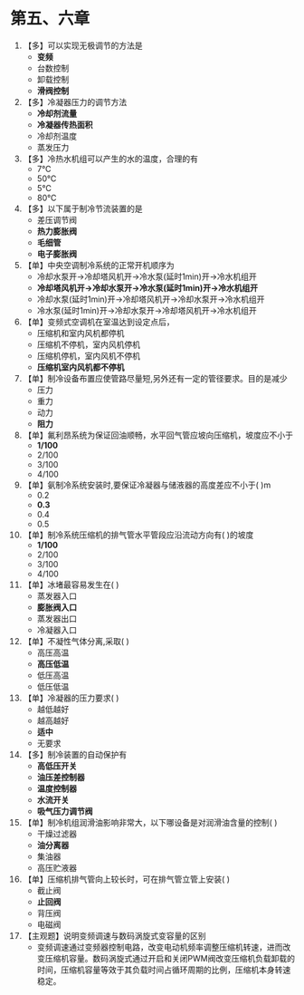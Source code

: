 # 第五、六章

1. 【多】可以实现无极调节的方法是
   * **变频**
   * 台数控制
   * 卸载控制
   * **滑阀控制**
2. 【多】冷凝器压力的调节方法
   * **冷却剂流量**
   * **冷凝器传热面积**
   * 冷却剂温度
   * 蒸发压力
3. 【多】冷热水机组可以产生的水的温度，合理的有
   * 7℃
   * 50℃
   * 5℃
   * 80℃
4. 【多】以下属于制冷节流装置的是
   * 差压调节阀
   * **热力膨胀阀**
   * **毛细管**
   * **电子膨胀阀**
5. 【单】中央空调制冷系统的正常开机顺序为
   * 冷却水泵开→冷却塔风机开→冷水泵(延时1min)开→冷水机组开
   * **冷却塔风机开→冷却水泵开→冷水泵(延时1min)开→冷水机组开**
   * 冷却水泵(延时1min)开→冷却塔风机开→冷却水泵开→冷水机组开
   * 冷水泵(延时1min)开→冷却水泵开→冷却塔风机开→冷水机组开
6. 【单】变频式空调机在室温达到设定点后，
   * 压缩机和室内风机都停机
   * 压缩机不停机，室内风机停机
   * 压缩机停机，室内风机不停机
   * **压缩机室内风机都不停机**
7. 【单】制冷设备布置应使管路尽量短,另外还有一定的管径要求。目的是减少
   * 压力
   * 重力
   * 动力
   * **阻力**
8. 【单】氟利昂系统为保证回油顺畅，水平回气管应坡向压缩机，坡度应不小于
   * **1/100**
   * 2/100
   * 3/100
   * 4/100
9. 【单】氨制冷系统安装时,要保证冷凝器与储液器的高度差应不小于(  )m
   - 0.2
   - **0.3**
   - 0.4
   - 0.5
10. 【单】制冷系统压缩机的排气管水平管段应沿流动方向有(  )的坡度
    - **1/100**
    - 2/100
    - 3/100
    - 4/100
11. 【单】冰堵最容易发生在(  )
    - 蒸发器入口
    - **膨胀阀入口**
    - 蒸发器出口
    - 冷凝器入口
12. 【单】不凝性气体分离,采取( )
    - 高压高温
    - **高压低温**
    - 低压高温
    - 低压低温
13. 【单】冷凝器的压力要求(  )
    - 越低越好
    - 越高越好
    - **适中**
    - 无要求
14. 【多】制冷装置的自动保护有 
    - **高低压开关**
    - **油压差控制器**
    - **温度控制器**
    - **水流开关**
    - **吸气压力调节阀**
15. 【单】制冷机组润滑油影响非常大，以下哪设备是对润滑油含量的控制(  )
    - 干燥过滤器
    - **油分离器**
    - 集油器
    - 高压贮液器
16. 【单】压缩机排气管向上较长时，可在排气管立管上安装(  )
    - 截止阀
    - **止回阀**
    - 背压阀
    - 电磁阀
17. 【主观题】说明变频调速与数码涡旋式变容量的区别
    * 变频调速通过变频器控制电路，改变电动机频率调整压缩机转速，进而改变压缩机容量。数码涡旋式通过开启和关闭PWM阀改变压缩机负载卸载的时间，压缩机容量等效于其负载时间占循环周期的比例，压缩机本身转速稳定。